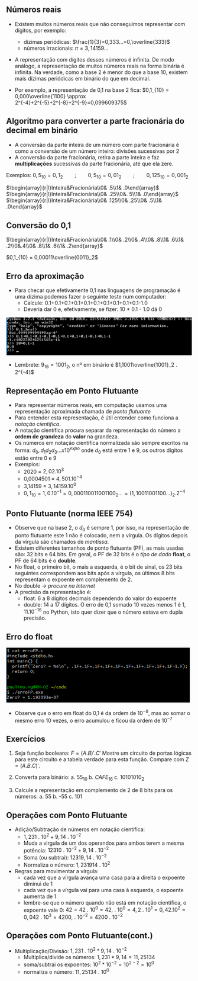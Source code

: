 
## Números reais

* Existem muitos números reais que não conseguimos representar com dígitos, por exemplo:
  - dízimas periódicas: $\frac{1}{3}=0,333...=0,\overline{333}$
  - números irracionais: $\pi=3,14159...$

* A representação com dígitos desses números é infinita. De modo análogo, a representação de muitos números reais na forma binária é infinita. Na verdade, como a base 2 é menor do que a base 10, existem mais dízimas periódicas em binário do que em decimal.

* Por exemplo, a representação de 0,1 na base 2 fica: $0,1_{10} = 0,000\overline{1100} \approx 2^{-4}+2^{-5}+2^{-8}+2^{-9}=0,099609375$

## Algoritmo para converter a parte fracionária do decimal em binário

* A conversão da parte inteira de um número com parte fracionária é como a conversão de um número inteiro: divisões sucessivas por 2
* A conversão da parte fracionária, retira a parte inteira e faz **multiplicações** sucessivas da parte fracionária, até que ela zere.

Exemplos: $0,5_{10} = 0,1_2\qquad;\qquad 0,5_{10} = 0,01_2\qquad;\qquad 0,125_{10} = 0,001_2$

$\begin{array}{r|l}Inteira&Fracionária\\0& .5\\1& .0\end{array}$
$\begin{array}{r|l}Inteira&Fracionária\\0& .25\\0&. 5\\1& .0\end{array}$
$\begin{array}{r|l}Inteira&Fracionária\\0& .125\\0& .25\\0& .5\\1& .0\end{array}$

## Conversão do 0,1

$\begin{array}{r|l}Inteira&Fracionária\\0& .1\\0& .2\\0& .4\\0& .8\\1& .6\\1& .2\\0&.4\\0& .8\\1& .6\\1& .2\end{array}$

$0,1_{10} = 0,00011\overline{0011}_2$

## Erro da aproximação

* Para checar que efetivamente 0,1 nas linguagens de programação é uma dízima podemos fazer o seguinte teste num computador:
  - Calcule: 0.1+0.1+0.1+0.1+0.1+0.1+0.1+0.1+0.1+0.1-1.0
  - Deveria dar 0 e, efetivamente, se fizer: 10 * 0.1 - 1.0 dá 0

![Erro da aproximação do 0,1](erroDeFP.png)
  - Lembrete: $9_{16} = 1001_2$, o n&ordm; em binário é $1,1001\overline{1001}_2 . 2^{-4}$

## Representação em Ponto Flutuante

* Para representar números reais, em computação usamos uma representação aproximada chamada de *ponto flutuante*
* Para entender esta representação, é útil entender como funciona a *notação científica*.
* A notação científica procura separar da representação do número a **ordem de grandeza** do **valor** na grandeza.
* Os números em notação científica normalizada são sempre escritos na forma:
$d_0,d_1d_2d_3... x 10^{expo}$ onde $d_0$ está entre 1 e 9, os outros dígitos estão entre 0 e 9
* Exemplos:
  - 2020 = $2,02 . 10^3$
  - 0,0004501 = $4,501 . 10^{-4}$
  - 3,14159 = $3,14159 . 10^0$
  - $0,1_{10} = 1,0 . 10^{-1} = 0,000110011001100_2... = {(1,10011001100...)}_2 . 2^{-4}$

## Ponto Flutuante (norma IEEE 754)

* Observe que na base 2, o $d_0$ é sempre 1, por isso, na representação de ponto flutuante este 1 não é colocado, nem a vírgula. Os dígitos depois da vírgula são chamados de *mantissa*.
* Existem diferentes tamanhos de ponto flutuante (PF), as mais usadas são: 32 bits e 64 bits. Em geral, o PF de 32 bits é o *tipo de dado* **float**, o PF de 64 bits é o **double**.
* No float, o primeiro bit, o mais a esquerda, é o bit de sinal, os 23 bits seguintes correspondem aos bits após a vírgula, os últimos 8 bits representam o expoente em complemento de 2.
* No double $\rightarrow$ *procure na Internet*
* A precisão da representação é:
  - float: 6 a 8 dígitos decimais dependendo do valor do expoente
  - double: 14 a 17 dígitos. O erro de 0,1 somado 10 vezes menos 1 é $1,11 . 10^{-16}$ no Python, isto quer dizer que o número estava em dupla precisão.

## Erro do float

![Erro do float](erroDeFP2.png)

  - Observe que o erro em float do 0,1 é da ordem de $10^{-8}$, mas ao somar o mesmo erro 10 vezes, o erro acumulou e ficou da ordem de $10^{-7}$

## Exercícios

1. Seja função booleana: $F = (A . B)' . C'$ Mostre um circuito de portas lógicas para este circuito e a tabela verdade para esta função. Compare com $Z = (A . B . C)'$.

2. Converta para binário:
  a. $55_{10}$
  b. $CAFE_{16}$
  c. $10101010_2$

3. Calcule a representação em complemento de 2 de 8 bits para os números:
  a. 55
  b. -55
  c. 101

## Operações com Ponto Flutuante

* Adição/Subtração de números em notação científica:
  - $1,231\ .\ 10^{2} + 9,14\ .\ 10^{-2}$
  - Muda a virgula de um dos operandos para ambos terem a mesma potência:
  $12310\ .\ 10^{-2} + 9,14\ .\ 10^{-2}$
  - Soma \(ou subtrai\): $12319,14\ .\ 10^{-2}$
  - Normaliza o número: $1,231914\ .\ 10^2$
* Regras para movimentar a vírgula:
  - cada vez que a vírgula avança uma casa para a direita o expoente diminui de 1
  - cada vez que a vírgula vai para uma casa à esquerda, o expoente aumenta de 1
  - lembre-se que o número quando não está em notação científica, o expoente vale 0: $42 = 42\ .\ 10^0 = 42,\ .\ 10^0 = 4,2\ .\ 10^1 = 0,42 . 10^2 = 0,042\ .\ 10^3 = 4200,\ .\ 10^{-2} = 4200\ .\ 10^{-2}$

## Operações com Ponto Flutuante(cont.)

* Multiplicação/Divisão: $1,231\ .\ 10^{2} * 9,14\ .\ 10^{-2}$
  - Multiplica/divide os números: $1,231 * 9,14 = 11,25134$
  - soma/subtrai os expoentes: $10^2 * 10^{-2} = 10^{2-2} = 10^0$
  - normaliza o número: $11,25134\ .\ 10^0$
